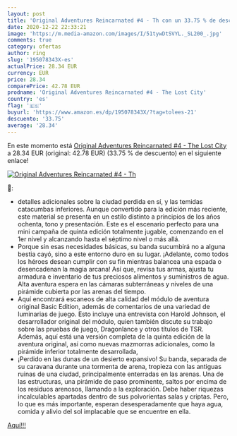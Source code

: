 ```yaml
---
layout: post
title: 'Original Adventures Reincarnated #4 - Th con un 33.75 % de descuento'
date: 2020-12-22 22:33:21
image: 'https://m.media-amazon.com/images/I/51tywDtSVYL._SL200_.jpg'
comments: true
category: ofertas
author: ring
slug: '195078343X-es'
actualPrice: 28.34 EUR
currency: EUR
price: 28.34
comparePrice: 42.78 EUR
prodname: 'Original Adventures Reincarnated #4 - The Lost City'
country: 'es'
flag: '🇪🇸'
buyurl: 'https://www.amazon.es/dp/195078343X/?tag=tolees-21'
descuento: '33.75'
average: '28.34'
---
```


En este momento está [Original Adventures Reincarnated #4 - The Lost City](https://www.amazon.es/dp/195078343X/?tag=tolees-21) a 28.34 EUR (original: 42.78 EUR) (33.75 %  de descuento) en el siguiente enlace!

[![Original Adventures Reincarnated #4 - Th](https://m.media-amazon.com/images/I/51tywDtSVYL._SL200_.jpg)](https://www.amazon.es/dp/195078343X/?tag=tolees-21)

🔎:

- detalles adicionales sobre la ciudad perdida en sí, y las temidas catacumbas inferiores. Aunque convertido para la edición más reciente, este material se presenta en un estilo distinto a principios de los años ochenta, tono y presentación. Este es el escenario perfecto para una mini campaña de quinta edición totalmente jugable, comenzando en el 1er nivel y alcanzando hasta el séptimo nivel o más allá.
- Porque sin esas necesidades básicas, su banda sucumbirá no a alguna bestia cayó, sino a este entorno duro en su lugar. ¡Adelante, como todos los héroes desean cumplir con su fin mientras balancea una espada o desencadenan la magia arcana! Así que, revisa tus armas, ajusta tu armadura e inventario de tus preciosos alimentos y suministros de agua. Alta aventura espera en las cámaras subterráneas y niveles de una pirámide cubierta por las arenas del tiempo.
- Aquí encontrará escaneos de alta calidad del módulo de aventura original Basic Edition, además de comentarios de una variedad de luminarias de juego. Esto incluye una entrevista con Harold Johnson, el desarrollador original del módulo, quien también discute su trabajo sobre las pruebas de juego, Dragonlance y otros títulos de TSR. Además, aquí está una versión completa de la quinta edición de la aventura original, así como nuevas mazmorras adicionales, como la pirámide inferior totalmente desarrollada,
- ¡Perdido en las dunas de un desierto expansivo! Su banda, separada de su caravana durante una tormenta de arena, tropieza con las antiguas ruinas de una ciudad, principalmente enterradas en las arenas. Una de las estructuras, una pirámide de paso prominente, saltos por encima de los residuos arenosos, llamando a la exploración. Debe haber riquezas incalculables apartadas dentro de sus polvorientas salas y criptas. Pero, lo que es más importante, esperan desesperadamente que haya agua, comida y alivio del sol implacable que se encuentre en ella.

[Aquí!!!](https://www.amazon.es/dp/195078343X/?tag=tolees-21)
